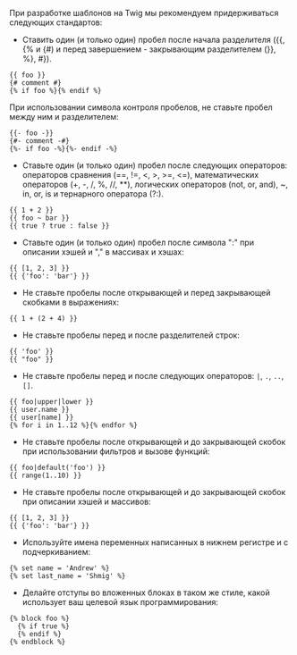 При разработке шаблонов на Twig мы рекомендуем придерживаться следующих стандартов:

- Ставить один (и только один) пробел после начала разделителя ({{, {% и {#) и перед завершением - закрывающим разделителем (}}, %}, #}).

```twig
{{ foo }}
{# comment #}
{% if foo %}{% endif %}
```

При использовании символа контроля пробелов, не ставьте пробел между ним и разделителем:

```twig
{{- foo -}}
{#- comment -#}
{%- if foo -%}{%- endif -%}
```

- Ставьте один (и только один) пробел после следующих операторов: операторов сравнения (==, !=, <, >, >=, <=), математических операторов (+, -, /, %, //, **), логических операторов (not, or, and), ~, in, or, is и тернарного оператора (?:).

```twig
{{ 1 + 2 }}
{{ foo ~ bar }}
{{ true ? true : false }}
```

- Ставьте один (и только один) пробел после символа ":" при описании хэшей и "," в массивах и хэшах:

```twig
{{ [1, 2, 3] }}
{{ {'foo': 'bar'} }}
```

- Не ставьте пробелы после открывающей и перед закрывающей скобками в выражениях:

```twig
{{ 1 + (2 + 4) }}
```

- Не ставьте пробелы перед и после разделителей строк:

```twig
{{ 'foo' }}
{{ "foo" }}
```

- Не ставьте пробелы перед и после следующих операторов: ```|```, ```.```, ```..```, ```[]```.

```twig
{{ foo|upper|lower }}
{{ user.name }}
{{ user[name] }}
{% for i in 1..12 %}{% endfor %}
```

- Не ставьте пробелы после открывающей и до закрывающей скобок при использовании фильтров и вызове функций:

```twig
{{ foo|default('foo') }}
{{ range(1..10) }}
```

- Не ставьте пробелы после открывающей и до закрывающей скобок при описании хэшей и массивов:

```twig
{{ [1, 2, 3] }}
{{ {'foo': 'bar'} }}
```

- Используйте имена переменных написанных в нижнем регистре и с подчеркиванием:

```twig
{% set name = 'Andrew' %}
{% set last_name = 'Shmig' %}
```

- Делайте отступы во вложенных блоках в таком же стиле, какой использует ваш целевой язык программирования:

```twig
{% block foo %}
  {% if true %}
  {% endif %}
{% endblock %}
```
